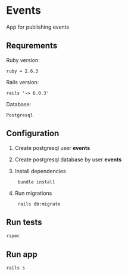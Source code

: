 # Events

App for publishing events

## Requrements

Ruby version:

	ruby = 2.6.3

Rails version:

	rails '~> 6.0.3'

Database:

	Postgresql

## Configuration

1. Create postgresql user **events**

2. Create postgresql database by user **events**

3. Install dependencies

		bundle install

4. Run migrations

		rails db:migrate

## Run tests

	rspec

## Run app

	rails s
